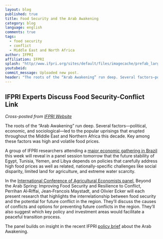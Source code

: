 ```yaml
---
layout: blog
published: true
title: Food Security and the Arab Awakening
category: blog
language: english
comments: true
tags: 
  - food security
  - conflict
  - Middle East and North Africa
author: IFPRI
affiliation: IFPRI
splash: "http//www.ifpri.org/sites/default/files/imagecache/prefab_large/Farmer%20Egypt.jpg"
youtubeid: 
commit_message: Uploaded new post.
header: "The roots of the “Arab Awakening” run deep. Several factors—political, economic, and sociological—led to the popular uprisings that erupted throughout the Middle East and Northern Africa this decade. Key among these factors was high and volatile food prices."
---
```

## IFPRI Experts Discuss Food Security-Conflict Link

_Cross-posted from [IFPRI Website](http://www.ifpri.org/blog/food-security-and-arab-awakening)_

The roots of the “Arab Awakening” run deep. Several factors—political, economic, and sociological—led to the popular uprisings that erupted throughout the Middle East and Northern Africa this decade. Key among these factors was high and volatile food prices.
<!-- more -->
A group of IFPRI researchers attending a [major economic gathering in Brazil](http://www.itarget.com.br/newclients/sober.org.br/icae_2012/) this week will reveal in a panel session tomorrow that the future stability of Egypt, Tunisia, Yemen, and Libya depends on policies that carefully address high food prices as well as related, nationally-specific challenges like social disparity, limited land for agriculture, and extreme water scarcity.

In the [International Conference of Agricultural Economists panel](http://iaae.confex.com/iaae/iaae28/webprogram/Session3099.html), Beyond the Arab Spring: Improving Food Security and Resilience to Conflict, Perrihan Al‐Riffai, Jean‐Francois Maystadt, and Olivier Ecker will each present research that highlights the interrelationship between food security and the potential for future conflict in the region. They’ll discuss the causes of conflicts and options for preventing future conflicts in the region. They’ll also suggest which key policy and investment areas would facilitate a peaceful transition process.

The panel builds on insight in the recent IFPRI [policy brief](http://www.ifpri.org/publication/beyond-arab-awakening) about the Arab Awakening.